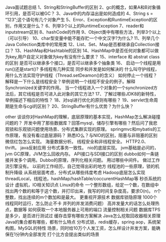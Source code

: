 Java面试题总结
1、String和StringBuffer的区别
2、gc的概念，如果A和B对象循环引用，是否可以被GC？
3、Java中的内存溢出是如何造成的
4、String s = “123”;这个语句有几个对象产生
5、Error、Exception和RuntimeException的区别，作用又是什么？
6、列举3个以上的RuntimeException
7、reader和inputstream区别
8、hashCode的作用
9、Object类中有哪些方法，列举3个以上（可以引导）
10、char型变量中能不能存贮一个中文汉字?为什么?
11、列举几个Java Collection类库中的常用类
12、List、Set、Map是否都继承自Collection接口？
13、HashMap和Hashtable的区别
14、HashMap中是否任何对象都可以做为key,用户自定义对象做为key有没有什么要求？
15、interface 和 abstrat class的区别 是否可以继承多个接口，是否可以继承多个抽象类
16、 启动一个线程是用run()还是start()? 多线程有几种实现 同步和并发是如何解决的 什么叫守护线程，用什么方法实现守护线程（Thread.setDeamon()的含义） 如何停止一个线程？ 解释是一下什么是线程安全？举例说明一个线程不安全的例子。解释Synchronized关键字的作用。 当一个线程进入一个对象的一个synchronized方法后，其它线程是否可进入此对象的其它方法?
17、了解过哪些JDK8的新特性，举例描述下相应的特性？
18、对sql进行优化的原则有哪些？
19、servlet生命周期是生命与cgi的区别？
20、StringBuffer有什么优势？为什么快？

other
谈谈你对HashMap的理解，底层原理的基本实现，HashMap怎么解决碰撞问题的？
开发中用了那些数据库？回答mysql，储存引擎有哪些？然后问了我悲观锁和乐观锁问题使用场景、分布式集群实现的原理。
springmvc和mybatis的工作原理，有没有看过底层源码？
熟悉IO么？与NIO的区别，阻塞与非阻塞的区别
微信红包怎么实现。
海量数据分析。
线程安全和非线程安全。
HTTP2.0、thrift。
java反射应用
分布式事务一致性。
nio的底层实现。
jvm基础是必问的，jvm GC原理，JVM怎么回收内存。
API接口与SDI接口的区别
dubbo如何一条链接并发多个调用。Dubbo的原理，序列化相关问题。
用过哪些中间件。
做过工作流引擎没有。
以前的工作经历，自己觉得出彩的地方
线程池的一些原理，锁的机制升降级
从系统层面考虑，分布式从哪些纬度考虑
Hadoop底层怎么实现
threadLocal，线程池，hashMap/hashTable/coccurentHashMap等
秒杀系统的设计
虚拟机，IO相关知识点
Linux的命令
一个整形数组，给定一个数，在数组中找出两个数的和等于这个数，并打印出来，我写的时间复杂度高，要求O(n)。
n个整数，找出连续的m个数加和是最大。
更重视开源技术
数据库锁隐原理
1000个线程同时运行，怎么防止不卡
并列的并发消费问题）
高并发量大的话怎么处理热点，数据等
如何获取一个本地服务器上可用的端口
流量控制相关问题
数据库TPS是多少，是否进行测试过
缓存击穿有哪些方案解决
Java怎么挖取回收器相关原理
Java的集合都有哪些，都有什么特点
分布式锁，redis缓存，spring aop，系统架构图，MySQL的特性
场景，同时给10万个人发工资，怎么样设计并发方案，能确保在1分钟内全部发完 打个比方会提出类似的场景

